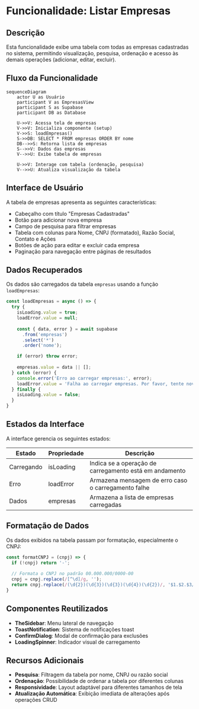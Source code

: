 # Funcionalidade: Listar Empresas

## Descrição

Esta funcionalidade exibe uma tabela com todas as empresas cadastradas no sistema, permitindo visualização, pesquisa, ordenação e acesso às demais operações (adicionar, editar, excluir).

## Fluxo da Funcionalidade

```mermaid
sequenceDiagram
    actor U as Usuário
    participant V as EmpresasView
    participant S as Supabase
    participant DB as Database
    
    U->>V: Acessa tela de empresas
    V->>V: Inicializa componente (setup)
    V->>S: loadEmpresas()
    S->>DB: SELECT * FROM empresas ORDER BY nome
    DB-->>S: Retorna lista de empresas
    S-->>V: Dados das empresas
    V-->>U: Exibe tabela de empresas
    
    U->>V: Interage com tabela (ordenação, pesquisa)
    V-->>U: Atualiza visualização da tabela
```

## Interface de Usuário

A tabela de empresas apresenta as seguintes características:

- Cabeçalho com título "Empresas Cadastradas"
- Botão para adicionar nova empresa
- Campo de pesquisa para filtrar empresas
- Tabela com colunas para Nome, CNPJ (formatado), Razão Social, Contato e Ações
- Botões de ação para editar e excluir cada empresa
- Paginação para navegação entre páginas de resultados

## Dados Recuperados

Os dados são carregados da tabela `empresas` usando a função `loadEmpresas`:

```javascript
const loadEmpresas = async () => {
  try {
    isLoading.value = true;
    loadError.value = null;
    
    const { data, error } = await supabase
      .from('empresas')
      .select('*')
      .order('nome');

    if (error) throw error;
    
    empresas.value = data || [];
  } catch (error) {
    console.error('Erro ao carregar empresas:', error);
    loadError.value = 'Falha ao carregar empresas. Por favor, tente novamente.';
  } finally {
    isLoading.value = false;
  }
}
```

## Estados da Interface

A interface gerencia os seguintes estados:

| Estado | Propriedade | Descrição |
|--------|-------------|-----------|
| Carregando | isLoading | Indica se a operação de carregamento está em andamento |
| Erro | loadError | Armazena mensagem de erro caso o carregamento falhe |
| Dados | empresas | Armazena a lista de empresas carregadas |

## Formatação de Dados

Os dados exibidos na tabela passam por formatação, especialmente o CNPJ:

```javascript
const formatCNPJ = (cnpj) => {
  if (!cnpj) return '-';
  
  // Formata o CNPJ no padrão 00.000.000/0000-00
  cnpj = cnpj.replace(/[^\d]/g, '');
  return cnpj.replace(/(\d{2})(\d{3})(\d{3})(\d{4})(\d{2})/, '$1.$2.$3/$4-$5');
}
```

## Componentes Reutilizados

- **TheSidebar**: Menu lateral de navegação
- **ToastNotification**: Sistema de notificações toast
- **ConfirmDialog**: Modal de confirmação para exclusões
- **LoadingSpinner**: Indicador visual de carregamento

## Recursos Adicionais

- **Pesquisa**: Filtragem da tabela por nome, CNPJ ou razão social
- **Ordenação**: Possibilidade de ordenar a tabela por diferentes colunas
- **Responsividade**: Layout adaptável para diferentes tamanhos de tela
- **Atualização Automática**: Exibição imediata de alterações após operações CRUD
